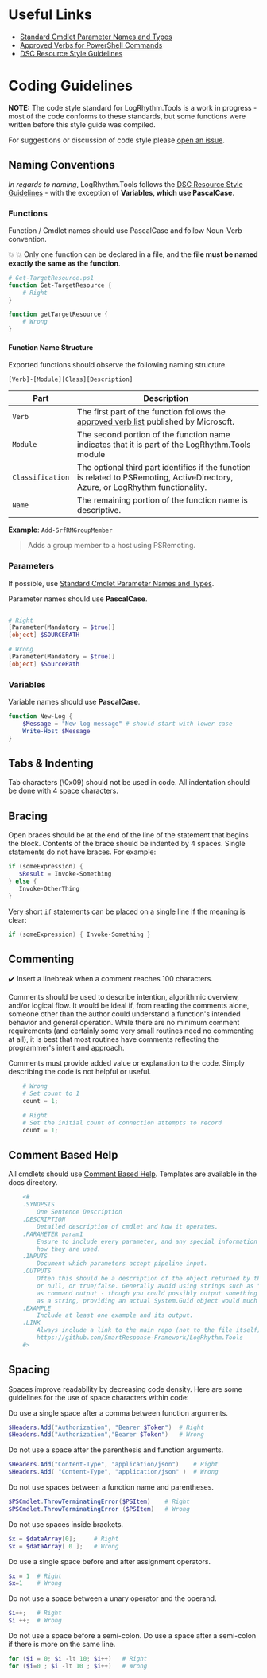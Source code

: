 <!-- markdownlint-disable MD041 -->

# Useful Links

* [Standard Cmdlet Parameter Names and Types](https://docs.microsoft.com/en-us/powershell/scripting/developer/cmdlet/standard-cmdlet-parameter-names-and-types?view=powershell-5.1)
* [Approved Verbs for PowerShell Commands](https://docs.microsoft.com/en-us/powershell/scripting/developer/cmdlet/approved-verbs-for-windows-powershell-commands?view=powershell-5.1)
* [DSC Resource Style Guidelines](https://github.com/PowerShell/DscResources/blob/master/StyleGuidelines.md)

# Coding Guidelines

**NOTE:** The code style standard for LogRhythm.Tools is a work in progress - most of the code conforms to these standards, but some functions were written before this style guide was compiled.

For suggestions or discussion of code style please [open an issue](https://github.com/SmartResponse-Framework/LogRhythm.Tools/issues).

## Naming Conventions

*In regards to naming*, LogRhythm.Tools follows the [DSC Resource Style Guidelines](https://github.com/PowerShell/DscResources/blob/master/StyleGuidelines.md) - with the exception of **Variables, which use PascalCase**.

### Functions

Function / Cmdlet names should use PascalCase and follow Noun-Verb convention.

:boom: :boom: Only one function can be declared in a file, and the **file must be named exactly the same as the function**.

```powershell
# Get-TargetResource.ps1
function Get-TargetResource {
    # Right
}

function getTargetResource {
    # Wrong
}
```

#### Function Name Structure

Exported functions should observe the following naming structure.

`[Verb]-[Module][Class][Description]`

| Part      | Description |
| ----------- | ----------- |
| `Verb` | The first part of the function follows the [approved verb list](https://docs.microsoft.com/en-us/powershell/developer/cmdlet/approved-verbs-for-windows-powershell-commands) published by Microsoft. |
| `Module` | The second portion of the function name indicates that it is part of the LogRhythm.Tools module|
| `Classification` | The optional third part identifies if the function is related to PSRemoting, ActiveDirectory, Azure, or LogRhythm functionality.|
| `Name` | The remaining portion of the function name is descriptive.|

**Example**: `Add-SrfRMGroupMember`

> Adds a group member to a host using PSRemoting.

### Parameters

If possible, use [Standard Cmdlet Parameter Names and Types](https://docs.microsoft.com/en-us/powershell/scripting/developer/cmdlet/standard-cmdlet-parameter-names-and-types?view=powershell-5.1).

Parameter names should use **PascalCase**.

```powershell

# Right
[Parameter(Mandatory = $true)]
[object] $SOURCEPATH

# Wrong
[Parameter(Mandatory = $true)]
[object] $SourcePath

```

### Variables

Variable names should use **PascalCase**.

```powershell
function New-Log {
    $Message = "New log message" # should start with lower case
    Write-Host $Message
}
```

## Tabs & Indenting

Tab characters (\0x09) should not be used in code. All indentation should be done with 4 space characters.

## Bracing

Open braces should be at the end of the line of the statement that begins the block. Contents of the brace should be indented by 4 spaces. Single statements do not have braces. For example:

```powershell
if (someExpression) {
   $Result = Invoke-Something
} else {
   Invoke-OtherThing
}
```

Very short `if` statements can be placed on a single line if the meaning is clear:

```powershell
if (someExpression) { Invoke-Something }
```

## Commenting

:heavy_check_mark: Insert a linebreak when a comment reaches 100 characters.

Comments should be used to describe intention, algorithmic overview, and/or logical flow.  It would be ideal if, from reading the comments alone, someone other than the author could understand a function's intended behavior and general operation. While there are no minimum comment requirements (and certainly some very small routines need no commenting at all), it is best that most routines have comments reflecting the programmer's intent and approach.

Comments must provide added value or explanation to the code. Simply describing the code is not helpful or useful.

```powershell
    # Wrong
    # Set count to 1
    count = 1;

    # Right
    # Set the initial count of connection attempts to record
    count = 1;

```

## Comment Based Help

All cmdlets should use [Comment Based Help](https://docs.microsoft.com/en-us/powershell/module/microsoft.powershell.core/about/about_comment_based_help?view=powershell-5.1).  Templates are available in the docs directory.

```powershell
    <#
    .SYNOPSIS
        One Sentence Description
    .DESCRIPTION
        Detailed description of cmdlet and how it operates.
    .PARAMETER param1
        Ensure to include every parameter, and any special information about
        how they are used.
    .INPUTS
        Document which parameters accept pipeline input.
    .OUTPUTS
        Often this should be a description of the object returned by the cmdlet,
        or null, or true/false. Generally avoid using strings such as "Complete"
        as command output - though you could possibly output something like a Guid
        as a string, providing an actual System.Guid object would much more preferable.
    .EXAMPLE
        Include at least one example and its output.
    .LINK
        Always include a link to the main repo (not to the file itself)
        https://github.com/SmartResponse-Framework/LogRhythm.Tools
    #>
```

## Spacing

Spaces improve readability by decreasing code density. Here are some guidelines for the use of space characters within code:

Do use a single space after a comma between function arguments.

```powershell
$Headers.Add("Authorization", "Bearer $Token")  # Right
$Headers.Add("Authorization","Bearer $Token")   # Wrong
```

Do not use a space after the parenthesis and function arguments.

```powershell
$Headers.Add("Content-Type", "application/json")    # Right
$Headers.Add( "Content-Type", "application/json" )  # Wrong
```

Do not use spaces between a function name and parentheses.

```powershell
$PSCmdlet.ThrowTerminatingError($PSItem)    # Right
$PSCmdlet.ThrowTerminatingError ($PSItem)   # Wrong
```

Do not use spaces inside brackets.

```powershell
$x = $dataArray[0];     # Right
$x = $dataArray[ 0 ];   # Wrong
```

Do use a single space before and after assignment operators.

```powershell
$x = 1  # Right
$x=1    # Wrong
```

Do not use a space between a unary operator and the operand.

```powershell
$i++;   # Right
$i ++;  # Wrong
```

Do not use a space before a semi-colon. Do use a space after a semi-colon if there is more on the same line.

```powershell
for ($i = 0; $i -lt 10; $i++)   # Right
for ($i=0 ; $i -lt 10 ; $i++)   # Wrong
```
